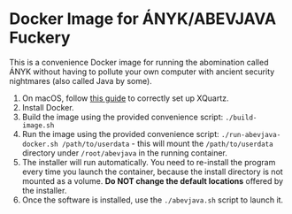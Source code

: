 # Docker Image for ÁNYK/ABEVJAVA Fuckery

This is a convenience Docker image for running the abomination called ÁNYK
without having to pollute your own computer with ancient security nightmares
(also called Java by some).

1. On macOS, follow [this guide](https://gist.github.com/H2CO3/736967dbdaa7dfc91f87304673eac642) to correctly set up XQuartz.
2. Install Docker.
3. Build the image using the provided convenience script: `./build-image.sh`
4. Run the image using the provided convenience script: `./run-abevjava-docker.sh /path/to/userdata` - this will mount the `/path/to/userdata` directory under `/root/abevjava` in the running container.
5. The installer will run automatically. You need to re-install the program every time you launch the container, because the install directory is not mounted as a volume. **Do NOT change the default locations** offered by the installer.
6. Once the software is installed, use the `./abevjava.sh` script to launch it.
